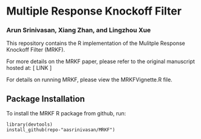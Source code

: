 # Multiple Response Knockoff Filter
### Arun Srinivasan, Xiang Zhan, and Lingzhou Xue

This repository contains the R implementation of the Mulitple Response Knockoff Filter (MRKF). 

For more details on the MRKF paper, please refer to the original manuscript hosted at: [ LINK ]

For details on running MRKF, please view the MRKFVignette.R file.

## Package Installation

To install the MRKF R package from github, run:
```{r}
library(devtools)
install_github(repo-"aasrinivasan/MRKF")
```
